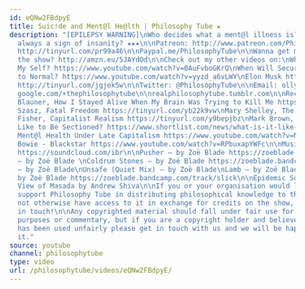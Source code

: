 ```yaml
---
id: eQNw2FBdpyE
title: Suic!de and Ment@l He@lth | Philosophy Tube ★
description: "[EPILEPSY WARNING]\nWho decides what a ment@l illness is? Is suic!dality
  always a sign of insanity? ★★★\n\nPatreon: http://www.patreon.com/PhilosophyTube\n\nSubscribe!
  http://tinyurl.com/pr99a46\n\nPaypal.me/PhilosophyTube\n\nWanna get me a book for
  the show? http://amzn.eu/5JAYdOd\n\nCheck out my other videos on:\nWhy Do I Hate
  My Self? https://www.youtube.com/watch?v=0AuFvboGKrQ\nWhen Will Security Go Back
  to Normal? https://www.youtube.com/watch?v=yyzd_a6vLWY\nElon Musk https://www.youtube.com/watch?v=5gnlhmaM-dM\n\nFacebook:
  http://tinyurl.com/jgjek5w\n\nTwitter: @PhilosophyTube\n\nEmail: ollysphilosophychannel@gmail.com\n\nGoogle+:
  google.com/+thephilosophytube\n\nrealphilosophytube.tumblr.com\n\nRecommended Reading:\nS.R.
  Blauner, How I Stayed Alive When My Brain Was Trying to Kill Me https://tinyurl.com/ybehp5y2\nThomas
  Szasz, Fatal Freedom https://tinyurl.com/yb22k9vw\nMary Shelley, The Last Man https://tinyurl.com/y9gn2gpg\nMark
  Fisher, Capitalist Realism https://tinyurl.com/y9bepjbz\nMark Brown, What is It
  Like to Be Sectioned? https://www.shortlist.com/news/what-is-it-like-to-be-sectioned/367733\nAngieSpeaks,
  Ment@l Health Under Late Capitalism https://www.youtube.com/watch?v=N7aS1Aabboc\nDavid
  Bowie - Blackstar https://www.youtube.com/watch?v=RPbuxapYWFc\n\nMusic by Ibrahim:
  https://soundcloud.com/ibr\n\nPusher – by Zoë Blade https://zoeblade.bandcamp.com/track/pusher\nFocused
  – by Zoë Blade \nColdrum Stones – by Zoë Blade https://zoeblade.bandcamp.com/track/coldrum-stones\nDisconnected
  – by Zoë Blade\nUnsafe (Quiet Mix) – by Zoë Blade\nLamb – by Zoë Blade\nSlick –
  by Zoë Blade https://zoeblade.bandcamp.com/track/slick\n\nEpidemic Sound (Epidemicsound.com)\n\nAerial
  View of Masada by Andrew Shiva\n\nIf you or your organisation would like to financially
  support Philosophy Tube in distributing philosophical knowledge to those who might
  not otherwise have access to it in exchange for credits on the show, please get
  in touch!\n\nAny copyrighted material should fall under fair use for educational
  purposes or commentary, but if you are a copyright holder and believe your material
  has been used unfairly please get in touch with us and we will be happy to discuss
  it."
source: youtube
channel: philosophytube
type: video
url: /philosophytube/videos/eQNw2FBdpyE/
---
```

